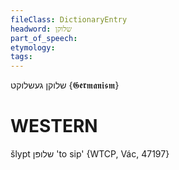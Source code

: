 ```yaml
---
fileClass: DictionaryEntry
headword: שלוקן
part_of_speech: 
etymology: 
tags: 
---
```

שלוקן
געשלוקט
{𝕲𝖊𝖗𝖒𝖆𝖓𝖎𝖘𝖒}

WESTERN
========

šlypt שלופּן 'to sip' {WTCP, Vác, 47197}
